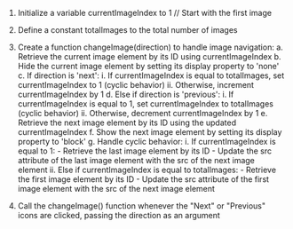 1. Initialize a variable currentImageIndex to 1 // Start with the first image

2. Define a constant totalImages to the total number of images
3. Create a function changeImage(direction) to handle image navigation:
   a. Retrieve the current image element by its ID using currentImageIndex
   b. Hide the current image element by setting its display property to 'none'
   c. If direction is 'next':
   i. If currentImageIndex is equal to totalImages, set currentImageIndex to 1 (cyclic behavior)
   ii. Otherwise, increment currentImageIndex by 1
   d. Else if direction is 'previous':
   i. If currentImageIndex is equal to 1, set currentImageIndex to totalImages (cyclic behavior)
   ii. Otherwise, decrement currentImageIndex by 1
   e. Retrieve the next image element by its ID using the updated currentImageIndex
   f. Show the next image element by setting its display property to 'block'
   g. Handle cyclic behavior:
   i. If currentImageIndex is equal to 1: - Retrieve the last image element by its ID - Update the src attribute of the last image element with the src of the next image element
   ii. Else if currentImageIndex is equal to totalImages: - Retrieve the first image element by its ID - Update the src attribute of the first image element with the src of the next image element
4. Call the changeImage() function whenever the "Next" or "Previous" icons are clicked, passing the direction as an argument
